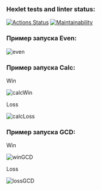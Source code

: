 ### Hexlet tests and linter status:
[![Actions Status](https://github.com/nitefan/java-project-61/workflows/hexlet-check/badge.svg)](https://github.com/nitefan/java-project-61/actions)
[![Maintainability](https://api.codeclimate.com/v1/badges/619cf376ebcafe7b4087/maintainability)](https://codeclimate.com/github/nitefan/java-project-61/maintainability)

### Пример запуска Even:
![even](https://user-images.githubusercontent.com/121972913/211871944-1359432e-8cda-48dd-90f0-0d20404a19dd.jpg)

### Пример запуска Calc:
Win

![calcWin](https://user-images.githubusercontent.com/121972913/212411288-976b3374-6150-445b-a2a0-11ff513392e1.jpg)

Loss

![calcLoss](https://user-images.githubusercontent.com/121972913/212411295-f755bd5d-89df-4328-b0d9-c8b4d00bd648.jpg)

### Пример запуска GCD:
Win

![winGCD](https://user-images.githubusercontent.com/121972913/212738026-9b2b3ebc-003a-407a-8d78-81aa895df7fb.jpg)

Loss

![lossGCD](https://user-images.githubusercontent.com/121972913/212738031-62ad1db6-708c-41a5-ab5c-9d220e4f7211.jpg)
